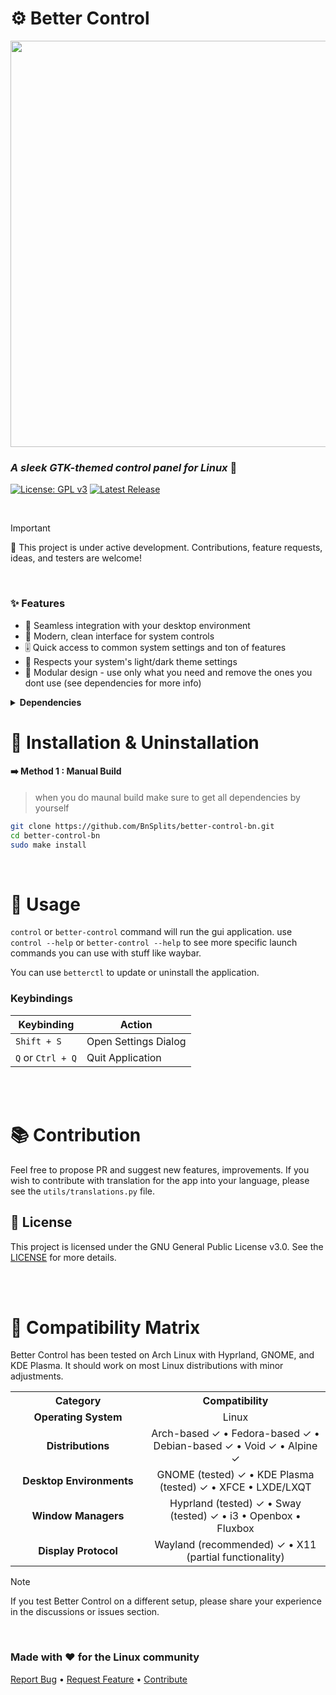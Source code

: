 # ⚙️ Better Control

<img src="https://github.com/user-attachments/assets/21a9f732-28a0-4da4-b0ff-9f9093cb2b3b" width="650">

### _A sleek GTK-themed control panel for Linux_ 🐧

[![License: GPL v3](https://img.shields.io/badge/License-GPLv3-429768.svg?style=flat-square&logo=github&labelColor=444)](LICENSE)
[![Latest Release](https://img.shields.io/github/v/release/quantumvoid0/better-control.svg?style=flat-square&color=429768&logo=speedtest&label=latest-release&labelColor=444)](https://github.com/quantumvoid0/better-control/releases/latest)

<br>

> [!IMPORTANT]
> 🚧 This project is under active development. Contributions, feature requests, ideas, and testers are welcome!

<br>

### ✨ Features

- 🔄 Seamless integration with your desktop environment
- 📱 Modern, clean interface for system controls
- 🎚️ Quick access to common system settings and ton of features
- 🌙 Respects your system's light/dark theme settings
- 🧩 Modular design - use only what you need and remove the ones you dont use (see dependencies for more info)

<details>
<summary><b>Dependencies</b></summary>
<br><br>
Before installing, ensure you have `git` and `base-devel` installed.

### Core Dependencies

| Dependency           | Purpose                                                         |
| -------------------- | --------------------------------------------------------------- |
| **GTK 3**            | UI framework                                                    |
| **Python Libraries** | python-gobject, python-dbus, python-psutil, python-setproctitle |

### Feature-Specific Dependencies

| Feature               | Required Packages             |
| --------------------- | ----------------------------- |
| **Wi-Fi Management**  | NetworkManager, python-qrcode |
| **Bluetooth**         | BlueZ & BlueZ Utils           |
| **Audio Control**     | PipeWire or PulseAudio        |
| **Brightness**        | brightnessctl                 |
| **Power Management**  | power-profiles-daemon, upower |
| **Blue Light Filter** | gammastep                     |
| **USBGuard**          | USBGuard                      |
| **pillow**            | For QR Code on wifi           |

> [TIP]
> If you don't need a specific feature, you can safely omit its corresponding dependency and hide its tab in the settings.

</details>

# 💾 Installation & Uninstallation

#### ➡️ Method 1 : Manual Build

> when you do maunal build make sure to get all dependencies by yourself

```bash
git clone https://github.com/BnSplits/better-control-bn.git
cd better-control-bn
sudo make install
```

<br>

# 🫴 Usage

`control` or `better-control` command will run the gui application. use `control --help` or `better-control --help` to see more specific launch commands you can use with stuff like waybar.

You can use `betterctl` to update or uninstall the application.

### Keybindings

| Keybinding        | Action               |
| ----------------- | -------------------- |
| `Shift + S`       | Open Settings Dialog |
| `Q` or `Ctrl + Q` | Quit Application     |

<br><br>

# 📚 Contribution

Feel free to propose PR and suggest new features, improvements. If you wish to contribute with translation for the app into your language, please see the `utils/translations.py` file.

## 📄 License

This project is licensed under the GNU General Public License v3.0. See the [LICENSE](LICENSE) for more details.

<br><br>

# 🧪 Compatibility Matrix

Better Control has been tested on Arch Linux with Hyprland, GNOME, and KDE Plasma. It should work on most Linux distributions with minor adjustments.

<table>
  <tr>
    <th align="center" width="200">Category</th>
    <th align="center">Compatibility</th>
  </tr>
  <tr>
    <td align="center"><b>Operating System</b></td>
    <td align="center">Linux</td>
  </tr>
  <tr>
    <td align="center"><b>Distributions</b></td>
    <td align="center">Arch-based ✓ • Fedora-based ✓ • Debian-based ✓ • Void ✓ • Alpine ✓</td>
  </tr>
  <tr>
    <td align="center"><b>Desktop Environments</b></td>
    <td align="center">GNOME (tested) ✓ • KDE Plasma (tested) ✓ • XFCE • LXDE/LXQT</td>
  </tr>
  <tr>
    <td align="center"><b>Window Managers</b></td>
    <td align="center">Hyprland (tested) ✓ • Sway (tested) ✓ • i3 • Openbox • Fluxbox</td>
  </tr>
  <tr>
    <td align="center"><b>Display Protocol</b></td>
    <td align="center">Wayland (recommended) ✓ • X11 (partial functionality)</td>
  </tr>
</table>

> [!NOTE]
> If you test Better Control on a different setup, please share your experience in the discussions or issues section.

<br>

### Made with ❤️ for the Linux community

[Report Bug](https://github.com/quantumvoid0/better-control/issues) •
[Request Feature](https://github.com/quantumvoid0/better-control/discussions) •
[Contribute](https://github.com/quantumvoid0/better-control/tree/main?tab=readme-ov-file#--contribution)
